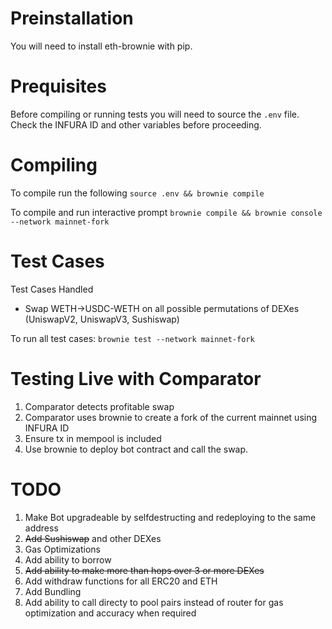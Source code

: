 # Preinstallation
You will need to install eth-brownie with pip.

# Prequisites

Before compiling or running tests you will need to source the `.env` file. Check the INFURA ID and other variables before proceeding.

# Compiling

To compile run the following
`source .env && brownie compile`


To compile and run interactive prompt
`brownie compile && brownie console --network mainnet-fork`

# Test Cases

Test Cases Handled
 - Swap WETH->USDC-WETH on all possible permutations of DEXes (UniswapV2, UniswapV3, Sushiswap)

To run all test cases:
`brownie test --network mainnet-fork`


# Testing Live with Comparator

1. Comparator detects profitable swap
2. Comparator uses brownie to create a fork of the current mainnet using INFURA ID
3. Ensure tx in mempool is included
4. Use brownie to deploy bot contract and call the swap.


# TODO

1. Make Bot upgradeable by selfdestructing and redeploying to the same address
2. ~~Add Sushiswap~~ and other DEXes
3. Gas Optimizations
4. Add ability to borrow
5. ~~Add ability to make more than hops over 3 or more DEXes~~
6. Add withdraw functions for all ERC20 and ETH
7. Add Bundling
8. Add ability to call directy to pool pairs instead of router for gas optimization and accuracy when required


